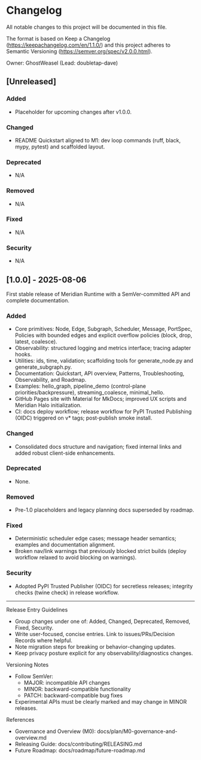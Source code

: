 # Changelog

All notable changes to this project will be documented in this file.

The format is based on Keep a Changelog (https://keepachangelog.com/en/1.1.0/)
and this project adheres to Semantic Versioning (https://semver.org/spec/v2.0.0.html).

Owner: GhostWeasel (Lead: doubletap-dave)

## [Unreleased]

### Added
- Placeholder for upcoming changes after v1.0.0.

### Changed
- README Quickstart aligned to M1: dev loop commands (ruff, black, mypy, pytest) and scaffolded layout.

### Deprecated
- N/A

### Removed
- N/A

### Fixed
- N/A

### Security
- N/A

## [1.0.0] - 2025-08-06
First stable release of Meridian Runtime with a SemVer-committed API and complete documentation.

### Added
- Core primitives: Node, Edge, Subgraph, Scheduler, Message, PortSpec, Policies with bounded edges and explicit overflow policies (block, drop, latest, coalesce).
- Observability: structured logging and metrics interface; tracing adapter hooks.
- Utilities: ids, time, validation; scaffolding tools for generate_node.py and generate_subgraph.py.
- Documentation: Quickstart, API overview, Patterns, Troubleshooting, Observability, and Roadmap.
- Examples: hello_graph, pipeline_demo (control-plane priorities/backpressure), streaming_coalesce, minimal_hello.
- GitHub Pages site with Material for MkDocs; improved UX scripts and Meridian Halo initialization.
- CI: docs deploy workflow; release workflow for PyPI Trusted Publishing (OIDC) triggered on v* tags; post-publish smoke install.

### Changed
- Consolidated docs structure and navigation; fixed internal links and added robust client-side enhancements.

### Deprecated
- None.

### Removed
- Pre-1.0 placeholders and legacy planning docs superseded by roadmap.

### Fixed
- Deterministic scheduler edge cases; message header semantics; examples and documentation alignment.
- Broken nav/link warnings that previously blocked strict builds (deploy workflow relaxed to avoid blocking on warnings).

### Security
- Adopted PyPI Trusted Publisher (OIDC) for secretless releases; integrity checks (twine check) in release workflow.

--------------------------------------------------------------------------------

Release Entry Guidelines

- Group changes under one of: Added, Changed, Deprecated, Removed, Fixed, Security.
- Write user-focused, concise entries. Link to issues/PRs/Decision Records where helpful.
- Note migration steps for breaking or behavior-changing updates.
- Keep privacy posture explicit for any observability/diagnostics changes.

Versioning Notes

- Follow SemVer:
  - MAJOR: incompatible API changes
  - MINOR: backward-compatible functionality
  - PATCH: backward-compatible bug fixes
- Experimental APIs must be clearly marked and may change in MINOR releases.

References

- Governance and Overview (M0): docs/plan/M0-governance-and-overview.md
- Releasing Guide: docs/contributing/RELEASING.md
- Future Roadmap: docs/roadmap/future-roadmap.md
